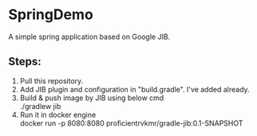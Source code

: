 # SpringDemo
A simple spring application based on Google JIB.


## Steps:

1. Pull this repository.
2. Add JIB plugin and configuration in "build.gradle". I've added already.
3. Build & push image by JIB using below cmd\
    ./gradlew jib
4. Run it in docker engine\
    docker run -p 8080:8080 proficientrvkmr/gradle-jib:0.1-SNAPSHOT
